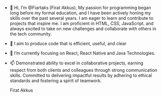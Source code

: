 - 👋 Hi, I’m @Fiartaks (Firat Akkus), My passion for programming began long before my formal education,
  and I have been actively honing my skills over the past several years. 
  I am eager to learn and contribute to projects that inspire me.
  I am proficient in HTML, CSS, JavaScript.
  and always excited to take on new challenges and collaborate with others in the tech community.
- 👀 I aim to produce code that is efficient, useful, and clear
- 🌱 I’m currently focusing on React, React Native and Java Technologies.
- 📫 Demonstrated ability to excel in collaborative projects, earning respect from both clients and colleagues through
  strong communication skills. Committed to delivering impactful results by adhering to
  ethical standards and fostering a spirit of teamwork.

  Firat Akkus
  

<!---
Fiartaks/Fiartaks is a ✨ special ✨ repository because its `README.md` (this file) appears on your GitHub profile.
You can click the Preview link to take a look at your changes.
--->
